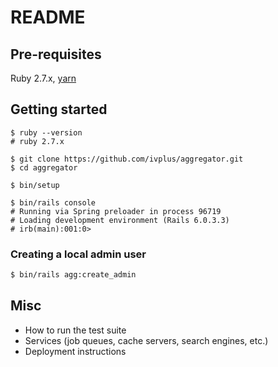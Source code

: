 # README

## Pre-requisites
Ruby 2.7.x, [yarn](https://yarnpkg.com/)


## Getting started
```
$ ruby --version
# ruby 2.7.x

$ git clone https://github.com/ivplus/aggregator.git
$ cd aggregator

$ bin/setup

$ bin/rails console
# Running via Spring preloader in process 96719
# Loading development environment (Rails 6.0.3.3)
# irb(main):001:0>
```

### Creating a local admin user

```sh
$ bin/rails agg:create_admin
```

## Misc
* How to run the test suite
* Services (job queues, cache servers, search engines, etc.)
* Deployment instructions
